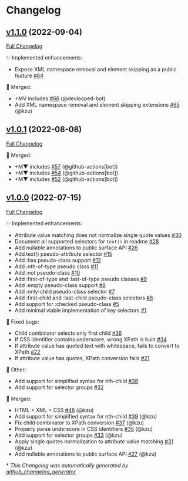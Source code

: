 # Changelog

## [v1.1.0](https://github.com/devlooped/web/tree/v1.1.0) (2022-09-04)

[Full Changelog](https://github.com/devlooped/web/compare/v1.0.1...v1.1.0)

:sparkles: Implemented enhancements:

- Expose XML namespace removal and element skipping as a public feature [\#64](https://github.com/devlooped/web/issues/64)

:twisted_rightwards_arrows: Merged:

- +Mᐁ includes [\#66](https://github.com/devlooped/web/pull/66) (@devlooped-bot)
- Add XML namespace removal and element skipping extensions [\#65](https://github.com/devlooped/web/pull/65) (@kzu)

## [v1.0.1](https://github.com/devlooped/web/tree/v1.0.1) (2022-08-08)

[Full Changelog](https://github.com/devlooped/web/compare/v1.0.0...v1.0.1)

:twisted_rightwards_arrows: Merged:

- +M▼ includes [\#57](https://github.com/devlooped/web/pull/57) (@github-actions[bot])
- +M▼ includes [\#54](https://github.com/devlooped/web/pull/54) (@github-actions[bot])
- +M▼ includes [\#52](https://github.com/devlooped/web/pull/52) (@github-actions[bot])

## [v1.0.0](https://github.com/devlooped/web/tree/v1.0.0) (2022-07-15)

[Full Changelog](https://github.com/devlooped/web/compare/23dbc1d83526813ee629825930bdda91276be196...v1.0.0)

:sparkles: Implemented enhancements:

- Attribute value matching does not normalize single quote values [\#30](https://github.com/devlooped/web/issues/30)
- Document all supported selectors for `text()` in readme [\#28](https://github.com/devlooped/web/issues/28)
- Add nullable annotations to public surface API [\#26](https://github.com/devlooped/web/issues/26)
- Add text\(\) pseudo-attribute selector [\#15](https://github.com/devlooped/web/issues/15)
- Add :has pseudo-class support [\#12](https://github.com/devlooped/web/issues/12)
- Add :nth-of-type pseudo class [\#11](https://github.com/devlooped/web/issues/11)
- Add :not pseudo-class [\#10](https://github.com/devlooped/web/issues/10)
- Add :first-of-type and :last-of-type pseudo classes [\#9](https://github.com/devlooped/web/issues/9)
- Add :empty pseudo-class support [\#8](https://github.com/devlooped/web/issues/8)
- Add :only-child pseudo-class selector [\#7](https://github.com/devlooped/web/issues/7)
- Add :first-child and :last-child pseudo-class selectors [\#6](https://github.com/devlooped/web/issues/6)
- Add support for :checked pseudo-class [\#5](https://github.com/devlooped/web/issues/5)
- Add minimal viable implementation of key selectors [\#1](https://github.com/devlooped/web/issues/1)

:bug: Fixed bugs:

- Child combinator selects only first child [\#36](https://github.com/devlooped/web/issues/36)
- If CSS identifier contains underscore, wrong XPath is built [\#34](https://github.com/devlooped/web/issues/34)
- If attribute value has quoted text with whitespace, fails to convert to XPath [\#22](https://github.com/devlooped/web/issues/22)
- If attribute value has quotes, XPath conversion fails [\#21](https://github.com/devlooped/web/issues/21)

:hammer: Other:

- Add support for simplified syntax for nth-child [\#38](https://github.com/devlooped/web/issues/38)
- Add support for selector groups [\#32](https://github.com/devlooped/web/issues/32)

:twisted_rightwards_arrows: Merged:

- HTML \> XML + CSS [\#48](https://github.com/devlooped/web/pull/48) (@kzu)
- Add support for simplified syntax for nth-child [\#39](https://github.com/devlooped/web/pull/39) (@kzu)
- Fix child combinator to XPath conversion [\#37](https://github.com/devlooped/web/pull/37) (@kzu)
- Properly parse underscore in CSS identifiers [\#35](https://github.com/devlooped/web/pull/35) (@kzu)
- Add support for selector groups [\#33](https://github.com/devlooped/web/pull/33) (@kzu)
- Apply single quotes normalization to attribute value matching [\#31](https://github.com/devlooped/web/pull/31) (@kzu)
- Add nullable annotations to public surface API [\#27](https://github.com/devlooped/web/pull/27) (@kzu)



\* *This Changelog was automatically generated by [github_changelog_generator](https://github.com/github-changelog-generator/github-changelog-generator)*
